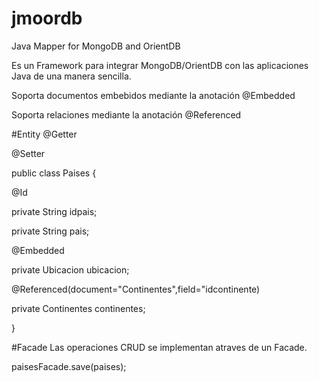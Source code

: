 # jmoordb
Java Mapper for MongoDB and OrientDB

Es un Framework para integrar MongoDB/OrientDB con las aplicaciones Java de una manera sencilla.

Soporta documentos embebidos mediante la anotación @Embedded

Soporta relaciones mediante la anotación @Referenced

#Entity
@Getter

@Setter

public class Paises {

  @Id
  
  private String idpais;
  
  private String pais;
  
  @Embedded
  
  private Ubicacion ubicacion;
  
  @Referenced(document="Continentes",field="idcontinente)
  
  private Continentes continentes;
  
}

#Facade
Las operaciones CRUD se implementan atraves de un Facade.

   paisesFacade.save(paises);
   
   

